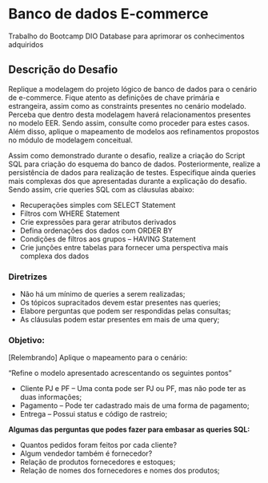 # Banco de dados E-commerce

Trabalho do Bootcamp DIO Database para aprimorar os conhecimentos adquiridos 

## Descrição do Desafio
Replique a modelagem do projeto lógico de banco de dados para o cenário de e-commerce. Fique atento as definições de chave primária e estrangeira, assim como as constraints presentes no cenário modelado. Perceba que dentro desta modelagem haverá relacionamentos presentes no modelo EER. Sendo assim, consulte como proceder para estes casos. Além disso, aplique o mapeamento de modelos aos refinamentos propostos no módulo de modelagem conceitual.  

Assim como demonstrado durante o desafio, realize a criação do Script SQL para criação do esquema do banco de dados. Posteriormente, realize a persistência de dados para realização de testes. Especifique ainda queries mais complexas dos que apresentadas durante a explicação do desafio. Sendo assim, crie queries SQL com as cláusulas abaixo:

* Recuperações simples com SELECT Statement  
* Filtros com WHERE Statement  
* Crie expressões para gerar atributos derivados  
* Defina ordenações dos dados com ORDER BY  
* Condições de filtros aos grupos – HAVING Statement  
* Crie junções entre tabelas para fornecer uma perspectiva mais complexa dos dados  

### Diretrizes  
* Não há um mínimo de queries a serem realizadas;  
* Os tópicos supracitados devem estar presentes nas queries;  
* Elabore perguntas que podem ser respondidas pelas consultas;  
* As cláusulas podem estar presentes em mais de uma query;  
  
### Objetivo:
[Relembrando] Aplique o mapeamento para o  cenário:  

“Refine o modelo apresentado acrescentando os seguintes pontos”

* Cliente PJ e PF – Uma conta pode ser PJ ou PF, mas não pode ter as duas informações;  
* Pagamento – Pode ter cadastrado mais de uma forma de pagamento;  
* Entrega – Possui status e código de rastreio;  

**Algumas das perguntas que podes fazer para embasar as queries SQL:**

* Quantos pedidos foram feitos por cada cliente?  
* Algum vendedor também é fornecedor?  
* Relação de produtos fornecedores e estoques;  
* Relação de nomes dos fornecedores e nomes dos produtos;  
